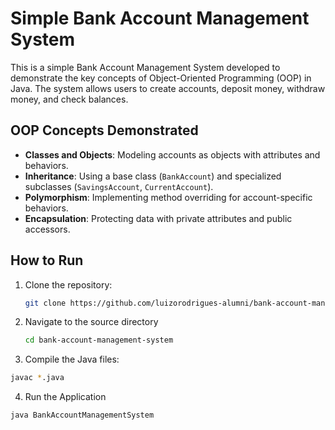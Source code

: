 # Simple Bank Account Management System

This is a simple Bank Account Management System developed to demonstrate the key concepts of Object-Oriented Programming (OOP) in Java. The system allows users to create accounts, deposit money, withdraw money, and check balances.

## OOP Concepts Demonstrated

- **Classes and Objects**: Modeling accounts as objects with attributes and behaviors.
- **Inheritance**: Using a base class (`BankAccount`) and specialized subclasses (`SavingsAccount`, `CurrentAccount`).
- **Polymorphism**: Implementing method overriding for account-specific behaviors.
- **Encapsulation**: Protecting data with private attributes and public accessors.

## How to Run

1. Clone the repository:
   ```bash
   git clone https://github.com/luizorodrigues-alumni/bank-account-management-system.git
   ```
2. Navigate to the source directory
   ```bash
   cd bank-account-management-system
   ```
3. Compile the Java files:
```bash
javac *.java
```
4. Run the Application
```bash
java BankAccountManagementSystem
```
